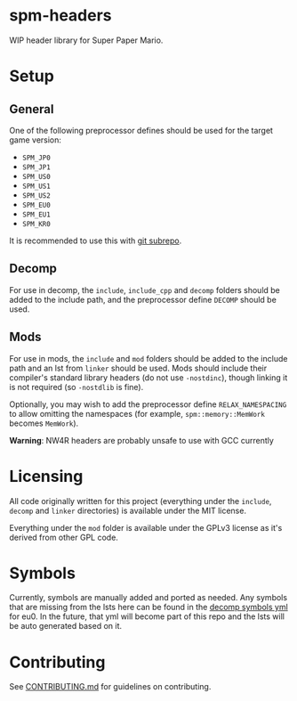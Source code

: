 # spm-headers
WIP header library for Super Paper Mario.

# Setup

## General

One of the following preprocessor defines should be used for the target game version:
- `SPM_JP0`
- `SPM_JP1`
- `SPM_US0`
- `SPM_US1`
- `SPM_US2`
- `SPM_EU0`
- `SPM_EU1`
- `SPM_KR0`

It is recommended to use this with [git subrepo](https://github.com/ingydotnet/git-subrepo).

## Decomp

For use in decomp, the `include`, `include_cpp` and `decomp` folders should be added to the include path, and the preprocessor define `DECOMP` should be used.

## Mods

For use in mods, the `include` and `mod` folders should be added to the include path and an lst from `linker` should be used. Mods should include their compiler's standard library headers (do not use `-nostdinc`), though linking it is not required (so `-nostdlib` is fine).

Optionally, you may wish to add the preprocessor define `RELAX_NAMESPACING` to allow omitting the namespaces (for example, `spm::memory::MemWork` becomes `MemWork`).

**Warning**: NW4R headers are probably unsafe to use with GCC currently

# Licensing

All code originally written for this project (everything under the `include`, `decomp` and `linker` directories) is available under the MIT license.

Everything under the `mod` folder is available under the GPLv3 license as it's derived from other GPL code.

# Symbols

Currently, symbols are manually added and ported as needed. Any symbols that are missing from the lsts here can be found in the [decomp symbols yml](https://github.com/SeekyCt/spm-decomp/blob/master/config/symbols.yml) for eu0. In the future, that yml will become part of this repo and the lsts will be auto generated based on it.

# Contributing

See [CONTRIBUTING.md](CONTRIBUTING.md) for guidelines on contributing.
